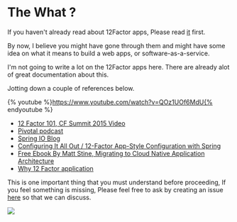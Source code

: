 # The What ?

If you haven't already read about 12Factor apps, Please read [it](http://12factor.net/) first.

By now, I believe you might have gone through them and might have some idea on what it means to build a web apps, or software-as-a-service.

I'm not going to write a lot on the 12Factor apps here. There are already alot of great documentation about this.

Jotting down a couple of references below.

{% youtube %}https://www.youtube.com/watch?v=QOz1UOf6MdU{% endyoutube %}

* [12 Factor 101, CF Summit 2015 Video](https://www.youtube.com/watch?v=QOz1UOf6MdU)
* [Pivotal podcast](https://blog.pivotal.io/pivotal-cloud-foundry/features/all-things-pivotal-episode-7-a-look-at-12-factor-apps)
* [Spring IO Blog](https://spring.io/blog/2015/01/30/why-12-factor-application-patterns-microservices-and-cloudfoundry-matter)
* [Configuring It All Out / 12-Factor App-Style Configuration with Spring](https://spring.io/blog/2015/01/13/configuring-it-all-out-or-12-factor-app-style-configuration-with-spring)
* [Free Ebook By Matt Stine, Migrating to Cloud Native Application Architecture](http://pivotal.io/platform/migrating-to-cloud-native-application-architectures-ebook)
* [Why 12 Factor application](https://dzone.com/articles/why-12-factor-application-0)

This is one important thing that you must understand before proceeding, If you feel something is missing, Please feel free to ask by creating an issue [here](https://github.com/sks/my-road-2-industrial-applications/issues) so that we can discuss.

![](https://www.ctl.io/assets/images/blog/12-factor-apps.jpg)